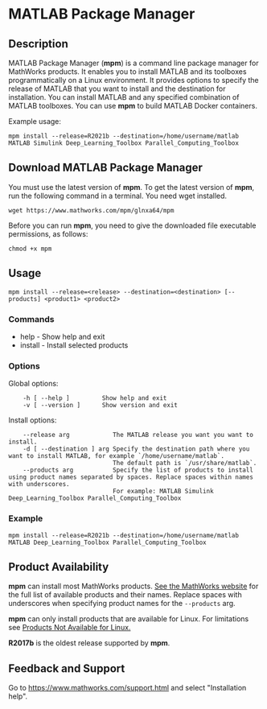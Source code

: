 # MATLAB Package Manager

## Description
MATLAB Package Manager (**mpm**) is a command line package manager for MathWorks products. It enables you to install MATLAB and its toolboxes programmatically on a Linux environment. It provides options to specify the release of MATLAB that you want to install and the destination for installation. You can install MATLAB and any specified combination of MATLAB toolboxes. You can use **mpm** to build MATLAB Docker containers.

Example usage:

    mpm install --release=R2021b --destination=/home/username/matlab MATLAB Simulink Deep_Learning_Toolbox Parallel_Computing_Toolbox

## Download MATLAB Package Manager
You must use the latest version of **mpm**. To get the latest version of **mpm**, run the following command in a terminal. You need wget installed.

    wget https://www.mathworks.com/mpm/glnxa64/mpm

Before you can run **mpm**, you need to give the downloaded file executable permissions, as follows:

    chmod +x mpm

## Usage

    mpm install --release=<release> --destination=<destination> [--products] <product1> <product2>

### Commands

* help         - Show help and exit
* install      - Install selected products

### Options

Global options:

        -h [ --help ]         Show help and exit
        -v [ --version ]      Show version and exit

Install options:

        --release arg            The MATLAB release you want you want to install.
        -d [ --destination ] arg Specify the destination path where you want to install MATLAB, for example `/home/username/matlab`. 
                                 The default path is `/usr/share/matlab`.
        --products arg           Specify the list of products to install using product names separated by spaces. Replace spaces within names with underscores. 
                                 For example: MATLAB Simulink Deep_Learning_Toolbox Parallel_Computing_Toolbox

### Example

    mpm install --release=R2021b --destination=/home/username/matlab MATLAB Deep_Learning_Toolbox Parallel_Computing_Toolbox

## Product Availability

**mpm** can install most MathWorks products. [See the MathWorks website](https://www.mathworks.com/products.html) for the full list of available products and their names. Replace spaces with underscores when specifying product names for the `--products` arg.

**mpm** can only install products that are available for Linux. For limitations see [Products Not Available for Linux.](https://www.mathworks.com/support/requirements/matlab-system-requirements.html?sec=linux)

**R2017b** is the oldest release supported by **mpm**.

## Feedback and Support

Go to https://www.mathworks.com/support.html and select "Installation help".
